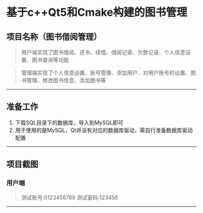 
# 基于c++Qt5和Cmake构建的图书管理
## 项目名称（图书借阅管理）

>用户端实现了图书借阅、还书、续借、借阅记录、欠款记录、个人信息设置、图书查询等功能

>管理端实现了个人信息设置、账号管理、添加用户、对用户账号的设置、图书管理、修改图书信息、添加图书等

---

##  准备工作

1. 下载SQL目录下的数据库，导入到MySQL即可
2. 用于使用的是MySQL，Qt并没有对应的数据库驱动，需自行准备数据库驱动配置

---

## 项目截图

### 用户端
>测试账号:0123456789
>测试密码:123456




---



